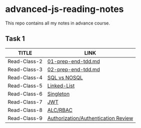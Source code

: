 # advanced-js-reading-notes
This repo contains all my notes in advance course.

## Task 1 


| TITLE  | LINK |
| --------  | -------- |
| Read-Class-2    | [01-prep-end-tdd.md](https://github.com/Oubaida996/advanced-js-reading-notes/blob/main/01-prep-end-tdd.md) | 
|Read-Class-3     |[02-prep-end-tdd.md](https://github.com/Oubaida996/advanced-js-reading-notes/blob/main/02-prep-end-tdd.md)  |
|Read-Class-4     |[SQL vs NOSQL](https://github.com/Oubaida996/advanced-js-reading-notes/blob/sql-vs-nosql/sql-vs-nosql.md)  |
|Read-Class-5     |[Linked-List](https://github.com/Oubaida996/advanced-js-reading-notes/blob/main/linked-list.md)  |
|Read-Class-6     |[Singleton](https://github.com/Oubaida996/advanced-js-reading-notes/blob/main/singleton-class-6.md)  |
|Read-Class-7     |[JWT](https://github.com/Oubaida996/advanced-js-reading-notes/blob/main/class-reading-07.md)  |
|Read-Class-8     |[ALC/RBAC](https://github.com/Oubaida996/advanced-js-reading-notes/blob/main/class-08-ACL.md)  |  
|Read-Class-9     |[Authorization/Authentication Review](https://github.com/Oubaida996/advanced-js-reading-notes/blob/main/review-authorization-and-authentication.md)  |    



